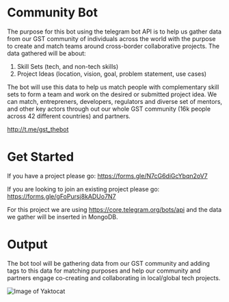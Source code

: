 # Community Bot

The purpose for this bot using the telegram bot API is to help us gather data from our GST community of individuals across the world with the purpose to create and match teams around cross-border collaborative projects. The data gathered will be about:

1. Skill Sets (tech, and non-tech skills)
2. Project Ideas (location, vision, goal, problem statement, use cases)

The bot will use this data to help us match people with complementary skill sets to form a team and work on the desired or submitted project idea. We can match, entrepreners, developers, regulators and diverse set of mentors, and other key actors through out our whole GST community (16k people across 42 different countries) and partners.

http://t.me/gst_thebot 

# Get Started
If you have a project please go:
https://forms.gle/N7cG6diGcYbqn2oV7

If you are looking to join an existing project please go:
https://forms.gle/gFoPursj8kADUo7N7


For this project we are using https://core.telegram.org/bots/api and the data we gather will be inserted in MongoDB.


# Output
The bot tool will be gathering data from our GST community and adding tags to this data for matching purposes and help our community and partners engage co-creating and collaborating in local/global tech projects.



![Image of Yaktocat](https://s3.amazonaws.com/globalsouth.net/GST-global.jpg)

